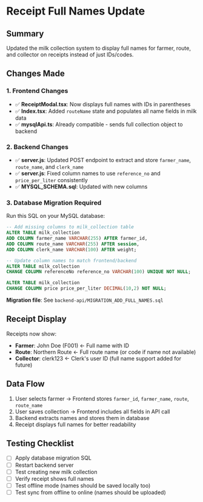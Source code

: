 # Receipt Full Names Update

## Summary
Updated the milk collection system to display full names for farmer, route, and collector on receipts instead of just IDs/codes.

## Changes Made

### 1. Frontend Changes
- ✅ **ReceiptModal.tsx**: Now displays full names with IDs in parentheses
- ✅ **Index.tsx**: Added `routeName` state and populates all name fields in milk data
- ✅ **mysqlApi.ts**: Already compatible - sends full collection object to backend

### 2. Backend Changes
- ✅ **server.js**: Updated POST endpoint to extract and store `farmer_name`, `route_name`, and `clerk_name`
- ✅ **server.js**: Fixed column names to use `reference_no` and `price_per_liter` consistently
- ✅ **MYSQL_SCHEMA.sql**: Updated with new columns

### 3. Database Migration Required

Run this SQL on your MySQL database:

```sql
-- Add missing columns to milk_collection table
ALTER TABLE milk_collection 
ADD COLUMN farmer_name VARCHAR(255) AFTER farmer_id,
ADD COLUMN route_name VARCHAR(255) AFTER session,
ADD COLUMN clerk_name VARCHAR(100) AFTER weight;

-- Update column names to match frontend/backend
ALTER TABLE milk_collection 
CHANGE COLUMN referenceNo reference_no VARCHAR(100) UNIQUE NOT NULL;

ALTER TABLE milk_collection 
CHANGE COLUMN price price_per_liter DECIMAL(10,2) NOT NULL;
```

**Migration file**: See `backend-api/MIGRATION_ADD_FULL_NAMES.sql`

## Receipt Display

Receipts now show:
- **Farmer**: John Doe (F001) ← Full name with ID
- **Route**: Northern Route ← Full route name (or code if name not available)
- **Collector**: clerk123 ← Clerk's user ID (full name support added for future)

## Data Flow

1. User selects farmer → Frontend stores `farmer_id`, `farmer_name`, `route`, `route_name`
2. User saves collection → Frontend includes all fields in API call
3. Backend extracts names and stores them in database
4. Receipt displays full names for better readability

## Testing Checklist

- [ ] Apply database migration SQL
- [ ] Restart backend server
- [ ] Test creating new milk collection
- [ ] Verify receipt shows full names
- [ ] Test offline mode (names should be saved locally too)
- [ ] Test sync from offline to online (names should be uploaded)
